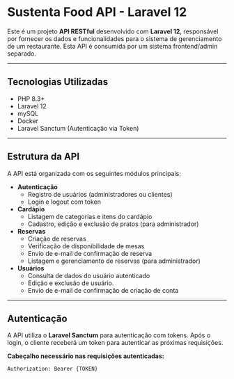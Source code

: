 # Sustenta Food API - Laravel 12

Este é um projeto **API RESTful** desenvolvido com **Laravel 12**, responsável por fornecer os dados e funcionalidades para o sistema de gerenciamento de um restaurante. Esta API é consumida por um sistema frontend/admin separado.

---

## Tecnologias Utilizadas

- PHP 8.3+
- Laravel 12
- mySQL
- Docker
- Laravel Sanctum (Autenticação via Token)

---

## Estrutura da API

A API está organizada com os seguintes módulos principais:

- **Autenticação**
  - Registro de usuários (administradores ou clientes)
  - Login e logout com token
- **Cardápio**
  - Listagem de categorias e itens do cardápio
  - Cadastro, edição e exclusão de pratos (para administrador)
- **Reservas**
  - Criação de reservas
  - Verificação de disponibilidade de mesas
  - Envio de e-mail de confirmação de reserva
  - Listagem e gerenciamento de reservas (para administrador)
- **Usuários**
  - Consulta de dados do usuário autenticado
  - Edição e exclusão de usuário.
  - Envio de e-mail de confirmação de criação de conta

---

##  Autenticação

A API utiliza o **Laravel Sanctum** para autenticação com tokens. Após o login, o cliente receberá um token para autenticar as próximas requisições.

**Cabeçalho necessário nas requisições autenticadas:**

```http
Authorization: Bearer {TOKEN}
